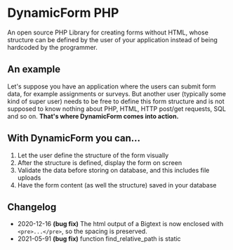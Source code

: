 # DynamicForm PHP
An open source PHP Library for creating forms without HTML, whose structure can be defined by the user of your application instead of being hardcoded by the programmer.
## An example
Let's suppose you have an application where the users can submit form data, for example assignments or surveys. But another user (typically some kind of super user) needs to be free to define this form structure and is not supposed to know nothing about PHP, HTML, HTTP post/get requests, SQL and so on. **That's where DynamicForm comes into action.**
## With DynamicForm you can...
1. Let the user define the structure of the form visually
1. After the structure is defined, display the form on screen
1. Validate the data before storing on database, and this includes file uploads
1. Have the form content (as well the structure) saved in your database
## Changelog
- 2020-12-16 **(bug fix)** The html output of a Bigtext is now enclosed with `<pre>...</pre>`, so the spacing is preserved.
- 2021-05-91 **(bug fix)** function find_relative_path is static